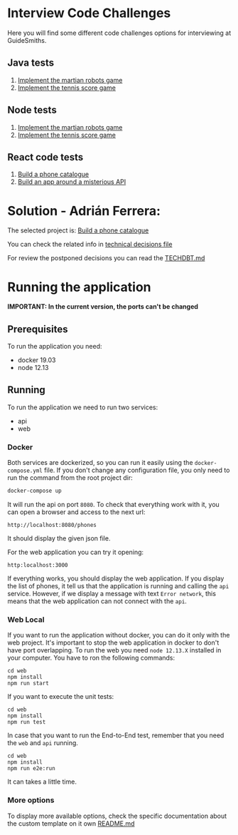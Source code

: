 # Interview Code Challenges
Here you will find some different code challenges options for interviewing at GuideSmiths.

## Java tests
1. [Implement the martian robots game](/java/martian-robots/instructions.md)
2.  [Implement the tennis score game](/java/tennis-score/instructions.md)

## Node tests
1. [Implement the martian robots game](/node/martian-robots/instructions.md)
2.  [Implement the tennis score game](/node/tennis-score/instructions.md)

## React code tests
1. [Build a phone catalogue](/react/phone-catalogue/instructions.md)
2. [Build an app around a misterious API](/react/misterious-api/instructions.md)

# Solution - Adrián Ferrera:

The selected project is:
[Build a phone catalogue](/react/phone-catalogue/instructions.md)

You can check the related info in [technical decisions file](DECISIONS.md)

For review the postponed decisions you can read the [TECHDBT.md](./TECHDBT.md)

# Running the application

**IMPORTANT: In the current version, the ports can't be changed** 

## Prerequisites

To run the application you need:
- docker 19.03
- node 12.13 

## Running
To run the application we need to run two services:
- api
- web
    
### Docker
Both services are dockerized, so you can run it easily using the `docker-compose.yml` file.
If you don't change any configuration file, you only need to run the command from the root project dir:  
 
```bash
docker-compose up
```

It will run the api on port `8080`. To check that everything work with it, you can open a browser and access to the next url:
```
http://localhost:8080/phones
```

It should display the given json file.

For the web application you can try it opening: 
```
http:localhost:3000
```

If everything works, you should display the web application. If you display the list of phones, 
it tell us that the application is running and calling the `api` service. However, if we display a message with text 
`Error network`, this means that the web application can not connect with the `api`.

### Web Local
If you want to run the application without docker, you can do it only with the web project.
It's important to stop the web application in docker to don't have port overlapping. 
To run the web you need `node 12.13.X` installed in your computer. You have to ron the following commands:

```
cd web
npm install
npm run start
```

If you want to execute the unit tests:
```
cd web
npm install
npm run test
```

In case that you want to run the End-to-End test, remember that you need the `web` and `api` running.
```
cd web
npm install
npm run e2e:run
```
It can takes a little time.

### More options

To display more available options, check the specific documentation about the custom template on it own [README.md](./web/README.md)
